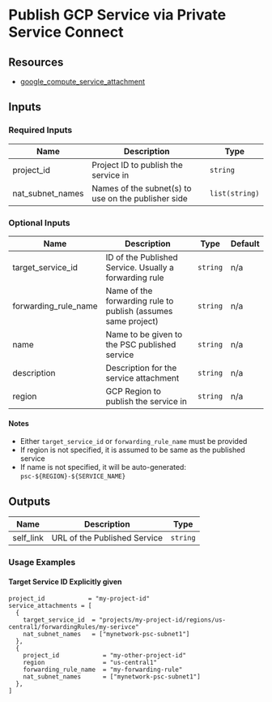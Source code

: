 # Publish GCP Service via Private Service Connect

## Resources

- [google_compute_service_attachment](https://registry.terraform.io/providers/hashicorp/google/latest/docs/resources/compute_service_attachment)

## Inputs

### Required Inputs

| Name | Description | Type |
|------|-------------|------|
| project\_id | Project ID to publish the service in | `string` | 
| nat\_subnet\_names | Names of the subnet(s) to use on the publisher side | `list(string)` | 

### Optional Inputs

| Name | Description | Type | Default |
|------|-------------|------|---------|
| target\_service\_id | ID of the Published Service.  Usually a forwarding rule | `string` | n/a |
| forwarding\_rule\_name | Name of the forwarding rule to publish (assumes same project) | `string` | n/a |
| name | Name to be given to the PSC published service  | `string` | n/a |
| description | Description for the service attachment | `string` | n/a |
| region | GCP Region to publish the service in | `string` | n/a |

#### Notes

- Either `target_service_id` or `forwarding_rule_name` must be provided
- If region is not specified, it is assumed to be same as the published service
- If name is not specified, it will be auto-generated: `psc-${REGION}-${SERVICE_NAME}`

## Outputs

| Name      | Description                  | Type     |
|-----------|------------------------------|----------|
| self_link | URL of the Published Service | `string` |

### Usage Examples

#### Target Service ID Explicitly given

```
project_id            = "my-project-id"
service_attachments = [
  {
    target_service_id  = "projects/my-project-id/regions/us-central1/forwardingRules/my-serivce"
    nat_subnet_names   = ["mynetwork-psc-subnet1"]
  },
  {
    project_id            = "my-other-project-id"
    region                = "us-central1"
    forwarding_rule_name  = "my-forwarding-rule"
    nat_subnet_names      = ["mynetwork-psc-subnet1"]
  },
]
```

